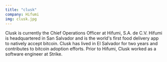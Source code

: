 ```yaml
---
title: "clusk"
company: Hifumi
img: clusk.jpg
---
```


Clusk is currently the Chief Operations Officer at Hifumi, S.A. de C.V.  Hifumi is headquartered in San Salvador and is the world's first food delivery app to natively accept bitcoin.  Clusk has lived in El Salvador for two years and contributes to bitcoin adoption efforts.  Prior to Hifumi, Clusk worked as a software engineer at Strike.